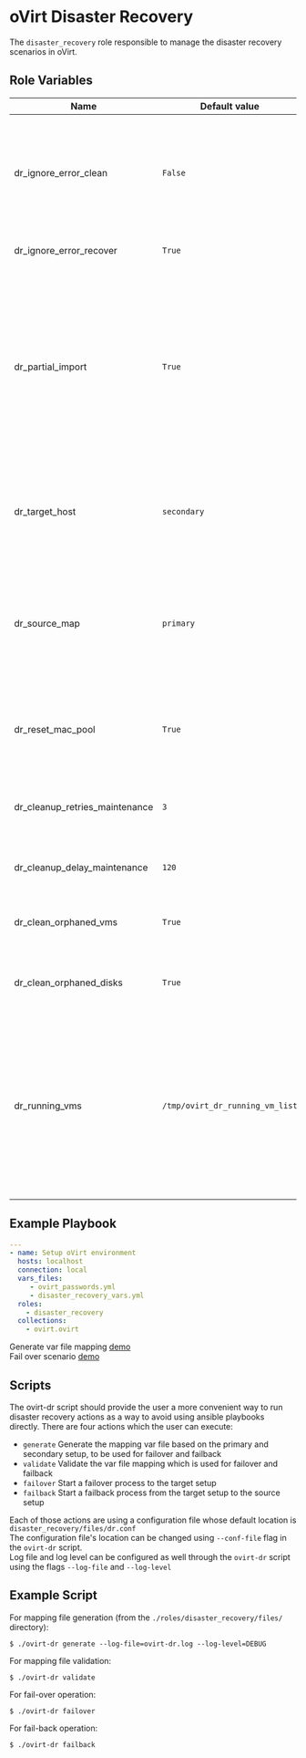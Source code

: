 oVirt Disaster Recovery
=========

The `disaster_recovery` role responsible to manage the disaster recovery scenarios in oVirt.

Role Variables
--------------

| Name                           | Default value                    |                                                                                                                                                                                                                                                                                                                   |
|--------------------------------|----------------------------------|-------------------------------------------------------------------------------------------------------------------------------------------------------------------------------------------------------------------------------------------------------------------------------------------------------------------|
| dr_ignore_error_clean          | `False`                          | Specify whether to ignore errors on clean engine setup.<br/>This is mainly being used to avoid failures when trying to move a storage domain to maintenance/detach it.                                                                                                                                            |
| dr_ignore_error_recover        | `True`                           | Specify whether to ignore errors on recover.                                                                                                                                                                                                                                                                      |
| dr_partial_import              | `True`                           | Specify whether to use the partial import flag on VM/Template register.<br/>If `True`, VMs and Templates will be registered without any missing disks, if `False` VMs/Templates will fail to be registered in case some of their disks will be missing from any of the storage domains.                           |
| dr_target_host                 | `secondary`                      | Specify the default target host to be used in the ansible play.<br/> This host indicates the target site which the recover process will be done.                                                                                                                                                                  |
| dr_source_map                  | `primary`                        | Specify the default source map to be used in the play.<br/> The source map indicates the key which is used to get the target value for each attribute which we want to register with the VM/Template.                                                                                                             |
| dr_reset_mac_pool              | `True`                           | If `True`, then once a VM will be registered, it will automatically reset the mac pool, if configured in the VM.                                                                                                                                                                                                  |
| dr_cleanup_retries_maintenance | `3`                              | Specify the number of retries of moving a storage domain to maintenance VM as part of a fail back scenario.                                                                                                                                                                                                       |
| dr_cleanup_delay_maintenance   | `120`                            | Specify the number of seconds between each retry as part of a fail back scenario.                                                                                                                                                                                                                                 |
| dr_clean_orphaned_vms          | `True`                           | Specify whether to remove any VMs which have no disks from the setup as part of cleanup.                                                                                                                                                                                                                          |
| dr_clean_orphaned_disks        | `True`                           | Specify whether to remove lun disks from the setup as part of engine setup.                                                                                                                                                                                                                                       |
| dr_running_vms		               | `/tmp/ovirt_dr_running_vm_list`	 | Specify the file path which is used to contain the data of the running VMs in the secondary setup before the failback process run on the primary setup after the secondary site cleanup was finished. Note that the `/tmp` folder is being used as default so the file will not be available after system reboot. |

Example Playbook
----------------

```yaml
---
- name: Setup oVirt environment
  hosts: localhost
  connection: local
  vars_files:
     - ovirt_passwords.yml
     - disaster_recovery_vars.yml
  roles:
    - disaster_recovery
  collections:
    - ovirt.ovirt
```

Generate var file mapping [demo](https://youtu.be/s1-Hq_Mk1w8)
<br/>
Fail over scenario [demo](https://youtu.be/mEOgH-Tk09c)

Scripts
-------
The ovirt-dr script should provide the user a more convenient way to run
disaster recovery actions as a way to avoid using ansible playbooks directly.
There are four actions which the user can execute:
- `generate`	Generate the mapping var file based on the primary and secondary setup, to be used for failover and failback
- `validate`	Validate the var file mapping which is used for failover and failback
- `failover`	Start a failover process to the target setup
- `failback`	Start a failback process from the target setup to the source setup

Each of those actions are using a configuration file whose default location is `disaster_recovery/files/dr.conf`<br/>
The configuration file's location can be changed using `--conf-file` flag in the `ovirt-dr` script.<br/>
Log file and log level can be configured as well through the `ovirt-dr` script using the flags `--log-file` and `--log-level`


Example Script
--------------
For mapping file generation (from the `./roles/disaster_recovery/files/` directory):
```console
$ ./ovirt-dr generate --log-file=ovirt-dr.log --log-level=DEBUG
```
For mapping file validation:
```console
$ ./ovirt-dr validate
```
For fail-over operation:
```console
$ ./ovirt-dr failover
```
For fail-back operation:
```console
$ ./ovirt-dr failback
```
